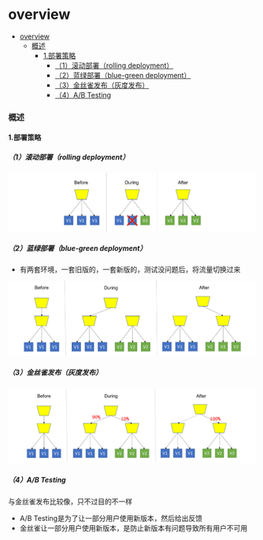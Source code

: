 # overview

<!-- @import "[TOC]" {cmd="toc" depthFrom=1 depthTo=6 orderedList=false} -->
<!-- code_chunk_output -->

- [overview](#overview)
    - [概述](#概述)
      - [1.部署策略](#1部署策略)
        - [（1）滚动部署（rolling deployment）](#1滚动部署rolling-deployment)
        - [（2）蓝绿部署（blue-green deployment）](#2蓝绿部署blue-green-deployment)
        - [（3）金丝雀发布（灰度发布）](#3金丝雀发布灰度发布)
        - [（4）A/B Testing](#4ab-testing)

<!-- /code_chunk_output -->

### 概述

#### 1.部署策略

##### （1）滚动部署（rolling deployment）
![](./imgs/overview_01.png)

##### （2）蓝绿部署（blue-green deployment）

* 有两套环境，一套旧版的，一套新版的，测试没问题后，将流量切换过来

![](./imgs/overview_02.png)

##### （3）金丝雀发布（灰度发布）
![](./imgs/overview_03.png)

##### （4）A/B Testing
与金丝雀发布比较像，只不过目的不一样
* A/B Testing是为了让一部分用户使用新版本，然后给出反馈
* 金丝雀让一部分用户使用新版本，是防止新版本有问题导致所有用户不可用
